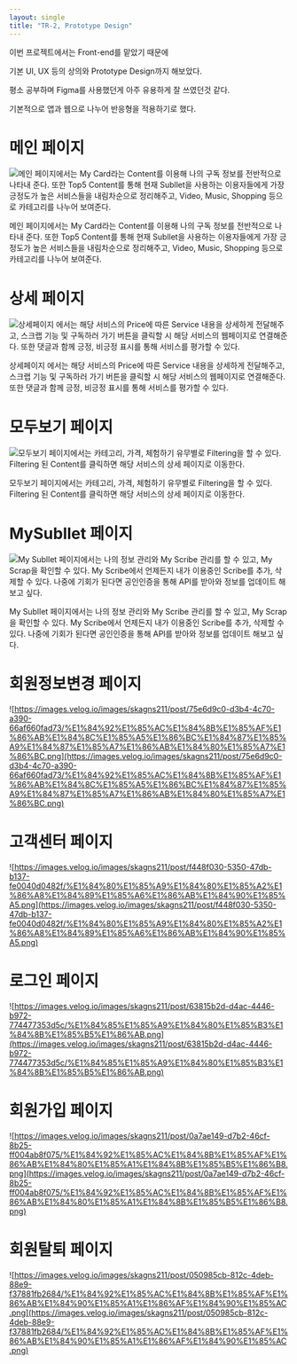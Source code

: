 ```yaml
---
layout: single
title: "TR-2, Prototype Design"
---
```


이번 프로젝트에서는 Front-end를 맡았기 때문에

기본 UI, UX 등의 상의와 Prototype Design까지 해보았다.

평소 공부하며 Figma를 사용했던게 아주 유용하게 잘 쓰였던것 같다.

기본적으로 앱과 웹으로 나누어 반응형을 적용하기로 했다.

# 메인 페이지

![메인 페이지에서는 My Card라는 Content를 이용해 나의 구독 정보를 전반적으로 나타내 준다.
또한 Top5 Content를 통해 현재 Subllet을 사용하는 이용자들에게 가장 긍정도가 높은 서비스들을 내림차순으로 정리해주고,
Video, Music, Shopping 등으로 카테고리를 나누어 보여준다.](https://images.velog.io/images/skagns211/post/510b7de0-c749-42e0-bae4-5b7883da3a97/%E1%84%86%E1%85%A6%E1%84%8B%E1%85%B5%E1%86%AB%E1%84%91%E1%85%A6%E1%84%8B%E1%85%B5%E1%84%8C%E1%85%B5.png)

메인 페이지에서는 My Card라는 Content를 이용해 나의 구독 정보를 전반적으로 나타내 준다.
또한 Top5 Content를 통해 현재 Subllet을 사용하는 이용자들에게 가장 긍정도가 높은 서비스들을 내림차순으로 정리해주고,
Video, Music, Shopping 등으로 카테고리를 나누어 보여준다.

# 상세 페이지

![상세페이지 에서는 해당 서비스의 Price에 따른 Service 내용을 상세하게 전달해주고, 스크랩 기능 및 구독하러 가기 버튼을
클릭할 시 해당 서비스의 웹페이지로 연결해준다.
또한 댓글과 함께 긍정, 비긍정 표시를 통해 서비스를 평가할 수 있다.](https://images.velog.io/images/skagns211/post/52fa2b32-1cc7-4503-85d3-7848a1bc6c71/%E1%84%89%E1%85%A1%E1%86%BC%E1%84%89%E1%85%A6%E1%84%91%E1%85%A6%E1%84%8B%E1%85%B5%E1%84%8C%E1%85%B5.png)

상세페이지 에서는 해당 서비스의 Price에 따른 Service 내용을 상세하게 전달해주고, 스크랩 기능 및 구독하러 가기 버튼을
클릭할 시 해당 서비스의 웹페이지로 연결해준다.
또한 댓글과 함께 긍정, 비긍정 표시를 통해 서비스를 평가할 수 있다.

# 모두보기 페이지

![모두보기 페이지에서는 카테고리, 가격, 체험하기 유무별로 Filtering을 할 수 있다.
Filtering 된 Content를 클릭하면 해당 서비스의 상세 페이지로 이동한다.](https://images.velog.io/images/skagns211/post/1f171729-06e8-4ecd-b3ba-ba6715ad9a91/%E1%84%86%E1%85%A9%E1%84%83%E1%85%AE%E1%84%87%E1%85%A9%E1%84%80%E1%85%B5%20%E1%84%91%E1%85%A6%E1%84%8B%E1%85%B5%E1%84%8C%E1%85%B5.png)

모두보기 페이지에서는 카테고리, 가격, 체험하기 유무별로 Filtering을 할 수 있다.
Filtering 된 Content를 클릭하면 해당 서비스의 상세 페이지로 이동한다.

# MySubllet 페이지

![My Subllet 페이지에서는 나의 정보 관리와 My Scribe 관리를 할 수 있고, My Scrap을 확인할 수 있다.
My Scribe에서 언제든지 내가 이용중인 Scribe를 추가, 삭제할 수 있다.
나중에 기회가 된다면 공인인증을 통해 API를 받아와 정보를 업데이트 해보고 싶다.](https://images.velog.io/images/skagns211/post/203a5d02-4d80-4fdb-83ae-39ed3ccaf4d7/MySubllet.png)

My Subllet 페이지에서는 나의 정보 관리와 My Scribe 관리를 할 수 있고, My Scrap을 확인할 수 있다.
My Scribe에서 언제든지 내가 이용중인 Scribe를 추가, 삭제할 수 있다.
나중에 기회가 된다면 공인인증을 통해 API를 받아와 정보를 업데이트 해보고 싶다.

# 회원정보변경 페이지

![https://images.velog.io/images/skagns211/post/75e6d9c0-d3b4-4c70-a390-66af660fad73/%E1%84%92%E1%85%AC%E1%84%8B%E1%85%AF%E1%86%AB%E1%84%8C%E1%85%A5%E1%86%BC%E1%84%87%E1%85%A9%E1%84%87%E1%85%A7%E1%86%AB%E1%84%80%E1%85%A7%E1%86%BC.png](https://images.velog.io/images/skagns211/post/75e6d9c0-d3b4-4c70-a390-66af660fad73/%E1%84%92%E1%85%AC%E1%84%8B%E1%85%AF%E1%86%AB%E1%84%8C%E1%85%A5%E1%86%BC%E1%84%87%E1%85%A9%E1%84%87%E1%85%A7%E1%86%AB%E1%84%80%E1%85%A7%E1%86%BC.png)

# 고객센터 페이지

![https://images.velog.io/images/skagns211/post/f448f030-5350-47db-b137-fe0040d0482f/%E1%84%80%E1%85%A9%E1%84%80%E1%85%A2%E1%86%A8%E1%84%89%E1%85%A6%E1%86%AB%E1%84%90%E1%85%A5.png](https://images.velog.io/images/skagns211/post/f448f030-5350-47db-b137-fe0040d0482f/%E1%84%80%E1%85%A9%E1%84%80%E1%85%A2%E1%86%A8%E1%84%89%E1%85%A6%E1%86%AB%E1%84%90%E1%85%A5.png)

# 로그인 페이지

![https://images.velog.io/images/skagns211/post/63815b2d-d4ac-4446-b972-774477353d5c/%E1%84%85%E1%85%A9%E1%84%80%E1%85%B3%E1%84%8B%E1%85%B5%E1%86%AB.png](https://images.velog.io/images/skagns211/post/63815b2d-d4ac-4446-b972-774477353d5c/%E1%84%85%E1%85%A9%E1%84%80%E1%85%B3%E1%84%8B%E1%85%B5%E1%86%AB.png)

# 회원가입 페이지

![https://images.velog.io/images/skagns211/post/0a7ae149-d7b2-46cf-8b25-ff004ab8f075/%E1%84%92%E1%85%AC%E1%84%8B%E1%85%AF%E1%86%AB%E1%84%80%E1%85%A1%E1%84%8B%E1%85%B5%E1%86%B8.png](https://images.velog.io/images/skagns211/post/0a7ae149-d7b2-46cf-8b25-ff004ab8f075/%E1%84%92%E1%85%AC%E1%84%8B%E1%85%AF%E1%86%AB%E1%84%80%E1%85%A1%E1%84%8B%E1%85%B5%E1%86%B8.png)

# 회원탈퇴 페이지

![https://images.velog.io/images/skagns211/post/050985cb-812c-4deb-88e9-f37881fb2684/%E1%84%92%E1%85%AC%E1%84%8B%E1%85%AF%E1%86%AB%E1%84%90%E1%85%A1%E1%86%AF%E1%84%90%E1%85%AC.png](https://images.velog.io/images/skagns211/post/050985cb-812c-4deb-88e9-f37881fb2684/%E1%84%92%E1%85%AC%E1%84%8B%E1%85%AF%E1%86%AB%E1%84%90%E1%85%A1%E1%86%AF%E1%84%90%E1%85%AC.png)
